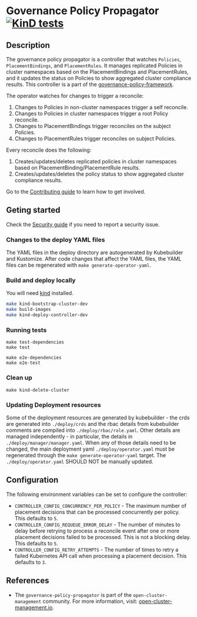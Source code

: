 [comment]: # ( Copyright Contributors to the Open Cluster Management project )

# Governance Policy Propagator [![KinD tests](https://github.com/stolostron/governance-policy-propagator/actions/workflows/kind.yml/badge.svg?branch=main&event=push)](https://github.com/stolostron/governance-policy-propagator/actions/workflows/kind.yml)

## Description

The governance policy propagator is a controller that watches `Policies`, `PlacementBindings`, and `PlacementRules`. It manages replicated Policies in cluster namespaces based on the PlacementBindings and PlacementRules, and it updates the status on Policies to show aggregated cluster compliance results. This controller is a part of the [governance-policy-framework](https://github.com/stolostron/governance-policy-framework).

The operator watches for changes to trigger a reconcile:

1. Changes to Policies in non-cluster namespaces trigger a self reconcile.
2. Changes to Policies in cluster namespaces trigger a root Policy reconcile.
2. Changes to PlacementBindings trigger reconciles on the subject Policies. 
3. Changes to PlacementRules trigger reconciles on subject Policies.

Every reconcile does the following:

1. Creates/updates/deletes replicated policies in cluster namespaces based on PlacementBinding/PlacementRule results.
2. Creates/updates/deletes the policy status to show aggregated cluster compliance results.


Go to the [Contributing guide](CONTRIBUTING.md) to learn how to get involved.

## Geting started 

Check the [Security guide](SECURITY.md) if you need to report a security issue.

### Changes to the deploy YAML files

The YAML files in the deploy directory are autogenerated by Kubebuilder and Kustomize. After code
changes that affect the YAML files, the YAML files can be regenerated with
`make generate-operator-yaml`.

### Build and deploy locally
You will need [kind](https://kind.sigs.k8s.io/docs/user/quick-start/) installed.

```bash
make kind-bootstrap-cluster-dev
make build-images
make kind-deploy-controller-dev
```
### Running tests
```
make test-dependencies
make test

make e2e-dependencies
make e2e-test
```

### Clean up
```
make kind-delete-cluster
```

### Updating Deployment resources
Some of the deployment resources are generated by kubebuilder - the crds are generated into `./deploy/crds` and the rbac details from kubebuilder comments are compiled into `./deploy/rbac/role.yaml`.  Other details are managed independently - in particular, the details in `./deploy/manager/manager.yaml`. When any of those details need to be changed, the main deployment yaml `./deploy/operator.yaml` must be regenerated through the `make generate-operator-yaml` target. The `./deploy/operator.yaml` SHOULD NOT be manually updated.

## Configuration

The following environment variables can be set to configure the controller:

* `CONTROLLER_CONFIG_CONCURRENCY_PER_POLICY` - The maximum number of placement decisions that can be
    processed concurrently per policy. This defaults to `5`.
* `CONTROLLER_CONFIG_REQUEUE_ERROR_DELAY` - The number of minutes to delay before retrying to
    process a reconcile event after one or more placement decisions failed to be processed. This is
    not a blocking delay. This defaults to `5`.
* `CONTROLLER_CONFIG_RETRY_ATTEMPTS` - The number of times to retry a failed Kubernetes API call
    when processing a placement decision. This defaults to `3`.

## References

- The `governance-policy-propagator` is part of the `open-cluster-management` community. For more information, visit: [open-cluster-management.io](https://open-cluster-management.io).

<!---
Date: 9/24/2021
-->
